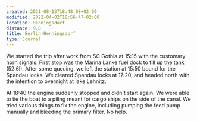 ```yaml
---
created: 2021-08-13T18:48:08+02:00
modified: 2022-04-02T18:56:47+02:00
location: Henningsdorf
distance: 9.8
title: Berlin-Henningsdorf
type: Journal
---
```


We started the trip after work from SC Gothia at 15:15 with the customary horn signals.
First stop was the Marina Lanke fuel dock to fill up the tank (52.6l). After some queuing, we left the station at 15:50 bound for the Spandau locks.
We cleared Spandau locks at 17:20, and headed north with the intention to overnight at lake Lehnitz.

At 18:40 the engine suddenly stopped and didn't start again. We were able to tie the boat to a piling meant for cargo ships on the side of the canal.
We tried various things to fix the engine, including pumping the feed pump manually and bleeding the primary filter. No help.
